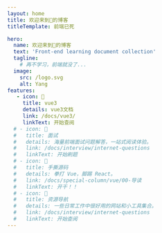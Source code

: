 ```yaml
---
layout: home
title: 欢迎来到🐏的博客
titleTemplate: 前端已死

hero:
  name: 欢迎来到🐏的博客
  text: 'Front-end learning document collection'
  tagline: 
    # 再不学习，前端就没了...
  image:
    src: /logo.svg
    alt: Yang
features:
   - icon: 📝
     title: vue3
     details: vue3文档
     link: /docs/vue3/
     linkText: 开始查阅
  # - icon: 🎉
  #   title: 面试
  #   details: 海量前端面试问题解答，一站式阅读体验。
  #   link: /docs/interview/internet-questions
  #   linkText: 开始刷题
  # - icon: 😤
  #   title: 手撕源码
  #   details: 拳打 Vue，脚踢 React。
  #   link: /docs/special-column/vue/00-导读
  #   linkText: 开干！！
  # - icon: 🔗
  #   title: 资源导航
  #   details: 一些日常工作中很好用的网站和小工具集合。
  #   link: /docs/interview/internet-questions
  #   linkText: 开始查阅
---
```


